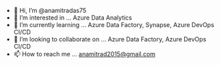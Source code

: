 - 👋 Hi, I’m @anamitradas75
- 👀 I’m interested in ... Azure Data Analytics
- 🌱 I’m currently learning ... Azure Data Factory, Synapse, Azure DevOps CI/CD
- 💞️ I’m looking to collaborate on ... Azure Data Factory, Azure DevOps CI/CD
- 📫 How to reach me ... anamitrad2015@gmail.com

<!---
anamitradas75/anamitradas75 is a ✨ special ✨ repository because its `README.md` (this file) appears on your GitHub profile.
You can click the Preview link to take a look at your changes.
--->
